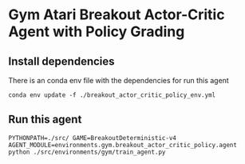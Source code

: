 Gym Atari Breakout Actor-Critic Agent with Policy Grading
===

## Install dependencies

There is an conda env file with the dependencies for run this agent

```
conda env update -f ./breakout_actor_critic_policy_env.yml
```

## Run this agent

```
PYTHONPATH=./src/ GAME=BreakoutDeterministic-v4 AGENT_MODULE=environments.gym.breakout_actor_critic_policy.agent python ./src/environments/gym/train_agent.py
```

